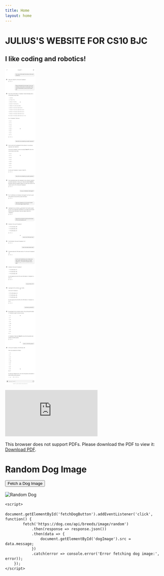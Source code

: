 ```yaml
---
title: Home
layout: home
---
```


# JULIUS'S WEBSITE FOR CS10 BJC
## I like coding and robotics! 

![Julius' Image](imgur-cs-thing.png)


<object data="https://personal.math.ubc.ca/~CLP/CLP3/combined_clp_3.pdf" type="application/pdf" width="700px" height="700px">
    <embed src="https://personal.math.ubc.ca/~CLP/CLP3/combined_clp_3.pdf">
        <p>This browser does not support PDFs. Please download the PDF to view it: <a href="https://personal.math.ubc.ca/~CLP/CLP3/combined_clp_3.pdf">Download PDF</a>.</p>
    </embed>
</object>

<html lang="en">
<head>
    <meta charset="UTF-8">
    <meta name="viewport" content="width=device-width, initial-scale=1.0">
    <title>Random Dog Image</title>
</head>
<body>
    <h1>Random Dog Image</h1>
    <button id="fetchDogButton">Fetch a Dog Image</button>
    <br><br>
    <img id="dogImage" src="" alt="Random Dog" width="300">
    
    <script>
        document.getElementById('fetchDogButton').addEventListener('click', function() {
            fetch('https://dog.ceo/api/breeds/image/random')
                .then(response => response.json())
                .then(data => {
                    document.getElementById('dogImage').src = data.message;
                })
                .catch(error => console.error('Error fetching dog image:', error));
        });
    </script>
</body>
</html>
